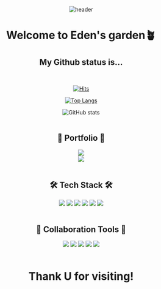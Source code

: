 <div align=center>

![header](https://capsule-render.vercel.app/api?type=waving&color=gradient&height=200&section=header&text=Hello!%20I'm%20eden&fontSize=100)

<h1>Welcome to Eden's garden🪴</h1>
<h2>My Github status is...</h2>
<br>

[![Hits](https://hits.seeyoufarm.com/api/count/incr/badge.svg?url=https%3A%2F%2Fgithub.com%2Fagnesofdeo&count_bg=%23C9A8FF&title_bg=%23555555&icon=github.svg&icon_color=%23E7E7E7&title=hits&edge_flat=false)](https://hits.seeyoufarm.com)
<br>

[![Top Langs](https://github-readme-stats.vercel.app/api/top-langs/?username=agnesofdeo&layout=compact)](https://github.com/agnesofdeo/github-readme-stats)
<br>

![GitHub stats](https://github-readme-stats.vercel.app/api?username=agnesofdeo&show_icons=true&theme=dracula)
<br>
<br>

<h2>🔗 Portfolio 🔗</h2>
<a href="https://yuzinnee.notion.site/FE-DEVELOPER-MOYUJIN-1884b5e6ac5a4a4ab0429b646cc73afb" target="_blank"><img src="https://img.shields.io/badge/Notion🔗-000000?style=flat&logo=Notion&logoColor=white"/></a>
<br>
<a href="https://velog.io/@agnesofdeo" target="_blank"><img src="https://img.shields.io/badge/Velog🔗-20c997?style=flat&logo=Velog&logoColor=white"/></a>
<br>
<br>
<h2>🛠 Tech Stack 🛠</h2>

<img src="https://img.shields.io/badge/HTML-E34F26?style=flat&logo=HTML5&logoColor=white"/>
<img src="https://img.shields.io/badge/CSS-1572B6?style=flat&logo=CSS3&logoColor=white"/>
<img src="https://img.shields.io/badge/Sass-CC6699?style=flat&logo=Sass&logoColor=white"/>
<img src="https://img.shields.io/badge/JavaScript-F7DF1E?style=flat&logo=JavaScript&logoColor=white"/>
<img src="https://img.shields.io/badge/React-61DAFB?style=flat&logo=React&logoColor=white"/>
<img src="https://img.shields.io/badge/Vue.js-4FC08D?style=flat&logo=Vue.js&logoColor=white"/>
<br>
<br>
<h2>🤝 Collaboration Tools 🤝</h2>
<img src="https://img.shields.io/badge/⑂Fork-0092CF?style=flat&logo=logoColor=white"/>
<img src="https://img.shields.io/badge/Git-F05032?style=flat&logo=Git&logoColor=white"/>
<img src="https://img.shields.io/badge/Github-181717?style=flat&logo=Github&logoColor=white"/>
<img src="https://img.shields.io/badge/Slack-4A154B?style=flat&logo=Slack&logoColor=white"/>
<img src="https://img.shields.io/badge/Trello-0052CC?style=flat&logo=Trello&logoColor=white"/>
<br>
<br>

<h1>Thank U for visiting!</h1>

</div>
